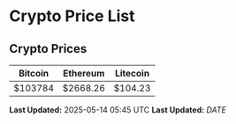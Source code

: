 # Crypto Price List

## Crypto Prices
| Bitcoin | Ethereum | Litecoin |
| ------- | -------- | -------- |
| $103784 | $2668.26 | $104.23 |
**Last Updated:** 2025-05-14 05:45 UTC
**Last Updated:** $DATE$
